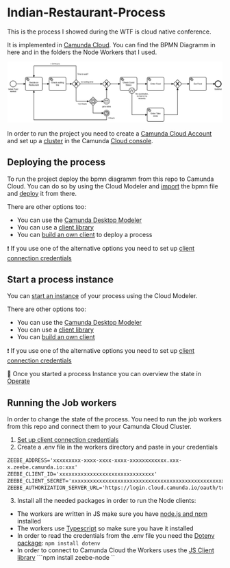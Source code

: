 # Indian-Restaurant-Process

This is the process I showed during the WTF is cloud native conference. 

It is implemented in [Camunda Cloud](https://docs.camunda.io/docs/components/concepts/what-is-camunda-cloud/). You can find the BPMN Diagramm in here and in the folders the Node Workers that I used.

![Indian-Restaurant-Process](./Indian-Food-Restaurant-Process.png)



In order to run the project you need to create a [Camunda Cloud Account](https://console.cloud.camunda.io/) and set up a [cluster](https://docs.camunda.io/docs/components/cloud-console/manage-clusters/create-cluster/) in the Camunda [Cloud console](https://docs.camunda.io/docs/components/cloud-console/introduction/). 

## Deploying the process  
To run the project deploy the bpmn diagramm from this repo to Camunda Cloud. You can do so by using the Cloud Modeler and [import](https://docs.camunda.io/docs/components/modeler/cloud-modeler/import-diagram/) the bpmn file and [deploy](https://docs.camunda.io/docs/components/modeler/cloud-modeler/save-and-deploy/) it from there.

There are other options too:
- You can use the [Camunda Desktop Modeler](https://camunda.com/download/modeler/) 
- You can use a [client library](https://docs.camunda.io/docs/apis-clients/java-client-examples/process-deploy/)
- You can [build an own client](https://docs.camunda.io/docs/apis-clients/build-your-own-client/) to deploy a process  

❗ If you use one of the alternative options you need to set up [client connection credentials](https://docs.camunda.io/docs/guides/getting-started/setup-client-connection-credentials/)

## Start a process instance
You can [start an instance](https://docs.camunda.io/docs/components/modeler/cloud-modeler/start-instance/) of your process using the Cloud Modeler. 

There are other options too: 
- You can use the [Camunda Desktop Modeler](https://camunda.com/download/modeler/) 
- You can use a [client library](https://docs.camunda.io/docs/apis-clients/java-client-examples/process-instance-create/)
- You can [build an own client](https://docs.camunda.io/docs/apis-clients/build-your-own-client/#authentication-via-oauth)  

❗ If you use one of the alternative options you need to set up [client connection credentials](https://docs.camunda.io/docs/guides/getting-started/setup-client-connection-credentials/)


👀 Once you started a process Instance you can overview the state in [Operate](https://docs.camunda.io/docs/components/operate/index/)


## Running the Job workers

In order to change the state of the process. You need to run the job workers from this repo and connect them to your Camunda Cloud Cluster. 
1. [Set up client connection credentials](https://docs.camunda.io/docs/guides/getting-started/setup-client-connection-credentials/)
2. Create a .env file in the workers directory and paste in your credentials  
```
ZEEBE_ADDRESS='xxxxxxxxx-xxxx-xxxx-xxxx-xxxxxxxxxxxx.xxx-x.zeebe.camunda.io:xxx'
ZEEBE_CLIENT_ID='xxxxxxxxxxxxxxxxxxxxxxxxxxxxxxx'
ZEEBE_CLIENT_SECRET='xxxxxxxxxxxxxxxxxxxxxxxxxxxxxxxxxxxxxxxxxxxxxxxxxxxxxxxxxxxxxx'
ZEEBE_AUTHORIZATION_SERVER_URL='https://login.cloud.camunda.io/oauth/token'
```
3. Install all the needed packages in order to run the Node clients: 
- The workers are written in JS make sure you have [node.js and npm](https://docs.npmjs.com/downloading-and-installing-node-js-and-npm) installed
- The workers use [Typescript](https://www.npmjs.com/package/ts-node#overview) so make sure you have it installed
- In order to read the credentials from the .env file you need the [Dotenv package](https://www.npmjs.com/package/dotenv): ```npm install dotenv```   
- In order to connect to Camunda Cloud the Workers uses the [JS Client library](https://docs.camunda.io/docs/apis-clients/community-clients/javascript/) ```npm install zeebe-node ``
